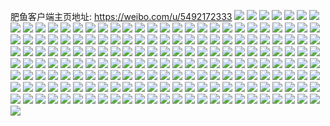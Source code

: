 肥鱼客户端主页地址: https://weibo.com/u/5492172333 
![](https://wx4.sinaimg.cn/mw2000/005ZGAUJly1h65f5p4ngrj30u0140jza.jpg) 
![](https://wx4.sinaimg.cn/mw2000/005ZGAUJly1h65f5oxq9gj30u0140jtw.jpg) 
![](https://wx4.sinaimg.cn/mw2000/005ZGAUJly1h65f5pbt6ij30u00u0q3z.jpg) 
![](https://wx4.sinaimg.cn/mw2000/005ZGAUJgy1h5dki96ohaj30u00u0wmd.jpg) 
![](https://wx4.sinaimg.cn/mw2000/005ZGAUJgy1h5dki4pa9oj30u01407c9.jpg) 
![](https://wx4.sinaimg.cn/mw2000/005ZGAUJgy1h5a99c4zccj30u00u0428.jpg) 
![](https://wx4.sinaimg.cn/mw2000/005ZGAUJgy1h5a99cmse5j30u00u0gq6.jpg) 
![](https://wx4.sinaimg.cn/mw2000/005ZGAUJgy1h5a99dfctxj30u00u0qad.jpg) 
![](https://wx4.sinaimg.cn/mw2000/005ZGAUJly1h56pvigjo9j30u00u0wjw.jpg) 
![](https://wx4.sinaimg.cn/mw2000/005ZGAUJly1h56pvjc06mj30u00zn43k.jpg) 
![](https://wx4.sinaimg.cn/mw2000/005ZGAUJly1h56q3fhxk9j30u0118agi.jpg) 
![](https://wx4.sinaimg.cn/mw2000/005ZGAUJly1h56pvkgb8hj30u00u0wjw.jpg) 
![](https://wx4.sinaimg.cn/mw2000/005ZGAUJly1h56pw1m9s8j30u00u0ah1.jpg) 
![](https://wx4.sinaimg.cn/mw2000/005ZGAUJly1h56pw2eeccj30x90u0jyw.jpg) 
![](https://wx4.sinaimg.cn/mw2000/005ZGAUJly1h56q1adfncj30u011njy1.jpg) 
![](https://wx4.sinaimg.cn/mw2000/005ZGAUJly1h4wdopxcguj30u0140159.jpg) 
![](https://wx4.sinaimg.cn/mw2000/005ZGAUJly1h4v6rxcib2j30u014047v.jpg) 
![](https://wx4.sinaimg.cn/mw2000/005ZGAUJly1h4v6rw3yw6j30u0140gvj.jpg) 
![](https://wx4.sinaimg.cn/mw2000/005ZGAUJly1h4v6rupg3pj30u0140qcu.jpg) 
![](https://wx4.sinaimg.cn/mw2000/005ZGAUJly1h4v6rrdc68j30u00u0ti1.jpg) 
![](https://wx4.sinaimg.cn/mw2000/005ZGAUJly1h4hs20s3vij30u01vik88.jpg) 
![](https://wx4.sinaimg.cn/mw2000/005ZGAUJly1h4hs2192slj30u01vi4fc.jpg) 
![](https://wx4.sinaimg.cn/mw2000/005ZGAUJly1h4hs21lc3hj30u01vi4e7.jpg) 
![](https://wx4.sinaimg.cn/mw2000/005ZGAUJly1h4hs2274wlj30u01viqjf.jpg) 
![](https://wx4.sinaimg.cn/mw2000/005ZGAUJly1h4hs22qgacj30u01vik80.jpg) 
![](https://wx4.sinaimg.cn/mw2000/005ZGAUJly1h4hs236zjbj30u01vine2.jpg) 
![](https://wx4.sinaimg.cn/mw2000/005ZGAUJly1h4hs23v4m3j30u01vih23.jpg) 
![](https://wx4.sinaimg.cn/mw2000/005ZGAUJly1h4hs24ehfqj30u02d0k9p.jpg) 
![](https://wx4.sinaimg.cn/mw2000/005ZGAUJgy1h47vtd7431j310s0u0tf1.jpg) 
![](https://wx4.sinaimg.cn/mw2000/005ZGAUJgy1h47vtiakgbj30u01400zl.jpg) 
![](https://wx4.sinaimg.cn/mw2000/005ZGAUJgy1h47vttsqflj30u00u0gvb.jpg) 
![](https://wx4.sinaimg.cn/mw2000/005ZGAUJgy1h47vtdx0dlj30u00y745s.jpg) 
![](https://wx4.sinaimg.cn/mw2000/005ZGAUJgy1h47vtj5lwej30u01407dj.jpg) 
![](https://wx4.sinaimg.cn/mw2000/005ZGAUJgy1h47vtk0n50j30u00uhwl6.jpg) 
![](https://wx4.sinaimg.cn/mw2000/005ZGAUJgy1h45u87elb0j30u01sy0vp.jpg) 
![](https://wx4.sinaimg.cn/mw2000/005ZGAUJgy1h45u882v8sj30w50u07at.jpg) 
![](https://wx4.sinaimg.cn/mw2000/005ZGAUJgy1h43d29q3k4j30u0140n7h.jpg) 
![](https://wx4.sinaimg.cn/mw2000/005ZGAUJgy1h43d2bggeyj30u0140ak2.jpg) 
![](https://wx4.sinaimg.cn/mw2000/005ZGAUJgy1h43d2db6s2j30u0140tis.jpg) 
![](https://wx4.sinaimg.cn/mw2000/005ZGAUJgy1h416cm9r0cj30u00u0tf6.jpg) 
![](https://wx4.sinaimg.cn/mw2000/005ZGAUJgy1h416cljzctj30u00u045n.jpg) 
![](https://wx4.sinaimg.cn/mw2000/005ZGAUJgy1h416cmv1wnj30u0140ael.jpg) 
![](https://wx4.sinaimg.cn/mw2000/005ZGAUJgy1h416cnfji6j30tf0wi44n.jpg) 
![](https://wx4.sinaimg.cn/mw2000/005ZGAUJgy1h3u5jbfk45j30u00uuk1a.jpg) 
![](https://wx4.sinaimg.cn/mw2000/005ZGAUJgy1h3u5jagmkdj30u01407eg.jpg) 
![](https://wx4.sinaimg.cn/mw2000/005ZGAUJgy1h3u5jfhz97j30u014049p.jpg) 
![](https://wx4.sinaimg.cn/mw2000/005ZGAUJgy1h3u5jegahbj30u014j13v.jpg) 
![](https://wx4.sinaimg.cn/mw2000/005ZGAUJgy1h3u5jcf3huj30u0140qe9.jpg) 
![](https://wx4.sinaimg.cn/mw2000/005ZGAUJgy1h3u5jdjtfhj30u014kapo.jpg) 
![](https://wx4.sinaimg.cn/mw2000/005ZGAUJgy1h3plctmwmmj310j0u0age.jpg) 
![](https://wx4.sinaimg.cn/mw2000/005ZGAUJgy1h3plcsunrbj31400u0jzb.jpg) 
![](https://wx4.sinaimg.cn/mw2000/005ZGAUJgy1h3plcudwmqj30u0140tgp.jpg) 
![](https://wx4.sinaimg.cn/mw2000/005ZGAUJgy1h3plcv8d3dj30u00u0tge.jpg) 
![](https://wx4.sinaimg.cn/mw2000/005ZGAUJgy1h3plcvygk0j30u01400yw.jpg) 
![](https://wx4.sinaimg.cn/mw2000/005ZGAUJgy1h3plcwi82kj30u0140437.jpg) 
![](https://wx4.sinaimg.cn/mw2000/005ZGAUJgy1h3hgs7f0vkj31410u0q9k.jpg) 
![](https://wx4.sinaimg.cn/mw2000/005ZGAUJgy1h3hgs807zpj30nq0vnq79.jpg) 
![](https://wx4.sinaimg.cn/mw2000/005ZGAUJgy1h3hgs8x2h8j313d0u013j.jpg) 
![](https://wx4.sinaimg.cn/mw2000/005ZGAUJgy1h3hgs9hnr5j30u00u0dk1.jpg) 
![](https://wx4.sinaimg.cn/mw2000/005ZGAUJgy1h3hgs6jlr6j30ql1bbwn1.jpg) 
![](https://wx4.sinaimg.cn/mw2000/005ZGAUJgy1h3e0brrua8j31400u0ahn.jpg) 
![](https://wx4.sinaimg.cn/mw2000/005ZGAUJgy1h3e0bsop8vj31hc0u0gu4.jpg) 
![](https://wx4.sinaimg.cn/mw2000/005ZGAUJgy1h3e0bthh3dj31400u0n6n.jpg) 
![](https://wx4.sinaimg.cn/mw2000/005ZGAUJgy1h3e0bu8ez3j31400u07cn.jpg) 
![](https://wx4.sinaimg.cn/mw2000/005ZGAUJgy1h3e0buvxkmj31400u0tde.jpg) 
![](https://wx4.sinaimg.cn/mw2000/005ZGAUJgy1h3e0bvm1vvj30u00u00ye.jpg) 
![](https://wx4.sinaimg.cn/mw2000/005ZGAUJgy1h3e0cbkxu9j31400u044l.jpg) 
![](https://wx4.sinaimg.cn/mw2000/005ZGAUJgy1h3ajgtrxsqj30u0140440.jpg) 
![](https://wx4.sinaimg.cn/mw2000/005ZGAUJgy1h3ajgt22ttj30u0140n5g.jpg) 
![](https://wx4.sinaimg.cn/mw2000/005ZGAUJgy1h3ajgujdo8j31400u0jza.jpg) 
![](https://wx4.sinaimg.cn/mw2000/005ZGAUJgy1h3ajgvp6ztj30u0140n67.jpg) 
![](https://wx4.sinaimg.cn/mw2000/005ZGAUJgy1h3ajgwg979j30u0140dma.jpg) 
![](https://wx4.sinaimg.cn/mw2000/005ZGAUJgy1h3ajgx7aqrj30u0140ags.jpg) 
![](https://wx4.sinaimg.cn/mw2000/005ZGAUJgy1h3ajgxvgz0j30u0140grr.jpg) 
![](https://wx4.sinaimg.cn/mw2000/005ZGAUJgy1h3ajgysjk7j30u0140qei.jpg) 
![](https://wx4.sinaimg.cn/mw2000/005ZGAUJgy1h3ajgzmn9fj30u014047x.jpg) 
![](https://wx4.sinaimg.cn/mw2000/005ZGAUJgy1h2b4qvp7pej30u00u0gqr.jpg) 
![](https://wx4.sinaimg.cn/mw2000/005ZGAUJgy1h2b4qv4zs1j30u00wydli.jpg) 
![](https://wx4.sinaimg.cn/mw2000/005ZGAUJgy1h2b4r8nasgj31400u045p.jpg) 
![](https://wx4.sinaimg.cn/mw2000/005ZGAUJgy1h2b4qwgxhaj30u0140doa.jpg) 
![](https://wx4.sinaimg.cn/mw2000/005ZGAUJgy1h2b4qyw2wwj30u00u0aez.jpg) 
![](https://wx4.sinaimg.cn/mw2000/005ZGAUJgy1h274n9g2k4j30u00u0gri.jpg) 
![](https://wx4.sinaimg.cn/mw2000/005ZGAUJgy1h274n7bgiyj30u00u00z0.jpg) 
![](https://wx4.sinaimg.cn/mw2000/005ZGAUJgy1h274n8py38j30u00u0jyj.jpg) 
![](https://wx4.sinaimg.cn/mw2000/005ZGAUJgy1h274n822ffj30u00u0466.jpg) 
![](https://wx4.sinaimg.cn/mw2000/005ZGAUJgy1h274na9n5wj30u00u0dn2.jpg) 
![](https://wx4.sinaimg.cn/mw2000/005ZGAUJgy1h1y2151z8uj30u0140gsj.jpg) 
![](https://wx4.sinaimg.cn/mw2000/005ZGAUJgy1h1y20t5zi1j30u00xmtng.jpg) 
![](https://wx4.sinaimg.cn/mw2000/005ZGAUJgy1h1y20x8h4yj30u014sk7w.jpg) 
![](https://wx4.sinaimg.cn/mw2000/005ZGAUJgy1h1y211m0x4j30u014g11h.jpg) 
![](https://wx4.sinaimg.cn/mw2000/005ZGAUJgy1h1y212gv7kj30u01407af.jpg) 
![](https://wx4.sinaimg.cn/mw2000/005ZGAUJgy1h1y2145dtpj30u0140til.jpg) 
![](https://wx4.sinaimg.cn/mw2000/005ZGAUJgy1h1y215osjvj30u00u0afv.jpg) 
![](https://wx4.sinaimg.cn/mw2000/005ZGAUJgy1h1vml4780bj30u00u0wm8.jpg) 
![](https://wx4.sinaimg.cn/mw2000/005ZGAUJgy1h1vml4yn4aj30u00u0dnf.jpg) 
![](https://wx4.sinaimg.cn/mw2000/005ZGAUJgy1h1osca4p0xj30u00u0gu3.jpg) 
![](https://wx4.sinaimg.cn/mw2000/005ZGAUJgy1h1osccplbij30u0140n43.jpg) 
![](https://wx4.sinaimg.cn/mw2000/005ZGAUJgy1h1oscax6djj30u00u0n47.jpg) 
![](https://wx4.sinaimg.cn/mw2000/005ZGAUJgy1h1oscjhzr0j30u01sythx.jpg) 
![](https://wx4.sinaimg.cn/mw2000/005ZGAUJgy1h1c3n8v73rj30mi0u0dkn.jpg) 
![](https://wx4.sinaimg.cn/mw2000/005ZGAUJgy1h1c3pqhvopj313u0tun5i.jpg) 
![](https://wx4.sinaimg.cn/mw2000/005ZGAUJgy1h1c3k53rcuj30u00u0dof.jpg) 
![](https://wx4.sinaimg.cn/mw2000/005ZGAUJgy1h1c3k45a57j30u00zg10f.jpg) 
![](https://wx4.sinaimg.cn/mw2000/005ZGAUJgy1h1c3s6lh1yj30u00u0gsf.jpg) 
![](https://wx4.sinaimg.cn/mw2000/005ZGAUJgy1h1c3k62embj30u00u0goy.jpg) 
![](https://wx4.sinaimg.cn/mw2000/005ZGAUJgy1h1c3k3kdtlj30u00u0440.jpg) 
![](https://wx4.sinaimg.cn/mw2000/005ZGAUJgy1h1c3k6jn6wj30u00u9af5.jpg) 
![](https://wx4.sinaimg.cn/mw2000/005ZGAUJgy1h13890jijcj30u00u0wm7.jpg) 
![](https://wx4.sinaimg.cn/mw2000/005ZGAUJgy1h0lkwkwo0ej31400u0qbo.jpg) 
![](https://wx4.sinaimg.cn/mw2000/005ZGAUJgy1h0gwwxb9yoj30u00u0jue.jpg) 
![](https://wx4.sinaimg.cn/mw2000/005ZGAUJgy1h0gwwvp20fj30uo0n0wk4.jpg) 
![](https://wx4.sinaimg.cn/mw2000/005ZGAUJgy1h0gwwygwryj31400u0tfu.jpg) 
![](https://wx4.sinaimg.cn/mw2000/005ZGAUJgy1h0gwx004xpj30u00u010q.jpg) 
![](https://wx4.sinaimg.cn/mw2000/005ZGAUJgy1h0gwwxx4b6j31400u07b4.jpg) 
![](https://wx4.sinaimg.cn/mw2000/005ZGAUJgy1h0gwyttv3vj31030u0gvc.jpg) 
![](https://wx4.sinaimg.cn/mw2000/005ZGAUJgy1h0gxhayza3j30u00u046b.jpg) 
![](https://wx4.sinaimg.cn/mw2000/005ZGAUJgy1h0gxl01y45j30ku0rs76f.jpg) 
![](https://wx4.sinaimg.cn/mw2000/005ZGAUJgy1h0gxhbj4rqj30u00u00w4.jpg) 
![](https://wx4.sinaimg.cn/mw2000/005ZGAUJgy1h07mufdd9pj32c027c1l0.jpg) 
![](https://wx4.sinaimg.cn/mw2000/005ZGAUJgy1h07muc3ysoj31ld12fe81.jpg) 
![](https://wx4.sinaimg.cn/mw2000/005ZGAUJgy1h07mu2zcymj32c02bze83.jpg) 
![](https://wx4.sinaimg.cn/mw2000/005ZGAUJgy1h07mtwcwkaj32c0340e83.jpg) 
![](https://wx4.sinaimg.cn/mw2000/005ZGAUJgy1h07mu506mdj31o01o0u06.jpg) 
![](https://wx4.sinaimg.cn/mw2000/005ZGAUJgy1h07mu6xcg4j31o0280hdt.jpg) 
![](https://wx4.sinaimg.cn/mw2000/005ZGAUJgy1h07mu8a5e1j31z91tdb29.jpg) 
![](https://wx4.sinaimg.cn/mw2000/005ZGAUJgy1h01vecy3tfj30u00uv79t.jpg) 
![](https://wx4.sinaimg.cn/mw2000/005ZGAUJly1gxyoih49eaj31sc2dsx6p.jpg) 
![](https://wx4.sinaimg.cn/mw2000/005ZGAUJly1gxumbor3u6j30u00u0tfs.jpg) 
![](https://wx4.sinaimg.cn/mw2000/005ZGAUJly1gxumbpcj2wj30u00u0q8i.jpg) 
![](https://wx4.sinaimg.cn/mw2000/005ZGAUJly1gxumbnypj8j30uk0u0dl5.jpg) 
![](https://wx4.sinaimg.cn/mw2000/005ZGAUJly1gxumbtf056j30u00u0jvv.jpg) 
![](https://wx4.sinaimg.cn/mw2000/005ZGAUJly1gxumbu632dj30u00u0791.jpg) 
![](https://wx4.sinaimg.cn/mw2000/005ZGAUJly1gxumbqa1rgj30u014j111.jpg) 
![](https://wx4.sinaimg.cn/mw2000/005ZGAUJly1gxumbrpx9mj30u00ysk0t.jpg) 
![](https://wx4.sinaimg.cn/mw2000/005ZGAUJly1gxumbqtxeqj30u0129n1y.jpg) 
![](https://wx4.sinaimg.cn/mw2000/005ZGAUJly1gx2a1t8no6j32c02c0npe.jpg) 
![](https://wx4.sinaimg.cn/mw2000/005ZGAUJly1gx2a1u8m3jj32c02c0e82.jpg) 
![](https://wx4.sinaimg.cn/mw2000/005ZGAUJly1gx2a1s62zlj31o01o0kjl.jpg) 
![](https://wx4.sinaimg.cn/mw2000/005ZGAUJly1gwfkv9wtzpj31hc0u04eb.jpg) 
![](https://wx4.sinaimg.cn/mw2000/005ZGAUJly1gwba622e5sj32801o0x6p.jpg) 
![](https://wx4.sinaimg.cn/mw2000/005ZGAUJly1gwba62zvvqj32331mlnpd.jpg) 
![](https://wx4.sinaimg.cn/mw2000/005ZGAUJly1gvyyjd8unkj32c0340b2b.jpg) 
![](https://wx4.sinaimg.cn/mw2000/005ZGAUJly1gvwm9gtj7tj32c02c0x6p.jpg) 
![](https://wx4.sinaimg.cn/mw2000/005ZGAUJly1gvwm9if97fj32c02c0e82.jpg) 
![](https://wx4.sinaimg.cn/mw2000/005ZGAUJly1gvwmdqjjluj329u25s1ky.jpg) 
![](https://wx4.sinaimg.cn/mw2000/005ZGAUJly1gvwme50i34j32c0340npf.jpg) 
![](https://wx4.sinaimg.cn/mw2000/005ZGAUJly1gvwm9jzb0tj32c02c07wj.jpg) 
![](https://wx4.sinaimg.cn/mw2000/005ZGAUJly1gvwm9lag9aj325x25x7wi.jpg) 
![](https://wx4.sinaimg.cn/mw2000/005ZGAUJly1gvwm9mskacj32c02c0u0z.jpg) 
![](https://wx4.sinaimg.cn/mw2000/005ZGAUJly1guwlmyhh3jj60u00u0k1k02.jpg) 
![](https://wx4.sinaimg.cn/mw2000/005ZGAUJly1guwlmx21vpj60u00u047602.jpg) 
![](https://wx4.sinaimg.cn/mw2000/005ZGAUJly1guwlmy6anrj60u00u0ahr02.jpg) 
![](https://wx4.sinaimg.cn/mw2000/005ZGAUJly1guwlmxhnbbj61400u048k02.jpg) 
![](https://wx4.sinaimg.cn/mw2000/005ZGAUJly1guolw5azfrj624l2ghkjm02.jpg) 
![](https://wx4.sinaimg.cn/mw2000/005ZGAUJly1gunhf6u1rhj62c02c0qv602.jpg) 
![](https://wx4.sinaimg.cn/mw2000/005ZGAUJly1guk2r21mzgj31kj1y6u0x.jpg) 
![](https://wx4.sinaimg.cn/mw2000/005ZGAUJly1guhsgrs80fj32c02c01kz.jpg) 
![](https://wx4.sinaimg.cn/mw2000/005ZGAUJly1guhsgtk86oj625p25pb2902.jpg) 
![](https://wx4.sinaimg.cn/mw2000/005ZGAUJly1gub1qdpmtij613n13oqlb02.jpg) 
![](https://wx4.sinaimg.cn/mw2000/005ZGAUJly1gtz499oejpj60u0140gta02.jpg) 
![](https://wx4.sinaimg.cn/mw2000/005ZGAUJly1gtz49a17xpj30u010aajq.jpg) 
![](https://wx4.sinaimg.cn/mw2000/005ZGAUJly1gt9nhngoudj32c02c01kz.jpg) 
![](https://wx4.sinaimg.cn/mw2000/005ZGAUJly1gskfs5asp5j61dz1r2asy02.jpg) 
![](https://wx4.sinaimg.cn/mw2000/005ZGAUJly1gskfs4rtywj31eu208h6i.jpg) 
![](https://wx4.sinaimg.cn/mw2000/005ZGAUJly1gpqp0oi2kyj32c0340u0y.jpg) 
![](https://wx4.sinaimg.cn/mw2000/005ZGAUJly1gpqp0rkbmnj32c03404qv.jpg) 
![](https://wx4.sinaimg.cn/mw2000/005ZGAUJly1gpqp1ceimej3243202hdx.jpg) 
![](https://wx4.sinaimg.cn/mw2000/005ZGAUJly1gpqp1e229dj31zv1zvhdw.jpg) 
![](https://wx4.sinaimg.cn/mw2000/005ZGAUJly1go4xvq0lifj33402c0u0z.jpg) 
![](https://wx4.sinaimg.cn/mw2000/005ZGAUJly1go4xvr3xa6j333l296u0y.jpg) 
![](https://wx4.sinaimg.cn/mw2000/005ZGAUJly1go4xvs3y48j32c02c0b2a.jpg) 
![](https://wx4.sinaimg.cn/mw2000/005ZGAUJly1go4xvtvhnij32c02c04qq.jpg) 
![](https://wx4.sinaimg.cn/mw2000/005ZGAUJly1go4xvv3du7j32c02c01kz.jpg) 
![](https://wx4.sinaimg.cn/mw2000/005ZGAUJly1go4xvwg1cyj32b32aw7wj.jpg) 
![](https://wx4.sinaimg.cn/mw2000/005ZGAUJly1go4xvx22omj314s0mygvk.jpg) 
![](https://wx4.sinaimg.cn/mw2000/005ZGAUJly1go4xvx9oe4j31aw0qeait.jpg) 
![](https://wx4.sinaimg.cn/mw2000/005ZGAUJly1go4xw4dlvvj32c02c04qr.jpg) 
![](https://wx4.sinaimg.cn/mw2000/005ZGAUJgy1gakzlyz0mij30u0140k1x.jpg) 
![](https://wx4.sinaimg.cn/mw2000/005ZGAUJgy1g5lvflk4o7j31400u011k.jpg) 
![](https://wx4.sinaimg.cn/mw2000/005ZGAUJgy1g4im1bsnuwj30u00u0n4w.jpg) 
![](https://wx4.sinaimg.cn/mw2000/005ZGAUJgy1g4im1aor48j30u00u0ah6.jpg) 
![](https://wx4.sinaimg.cn/mw2000/005ZGAUJgy1g48bn7qalqj30zk0qo13a.jpg) 
![](https://wx4.sinaimg.cn/mw2000/005ZGAUJgy1g42sv4hwa9j30qo0zkwls.jpg) 
